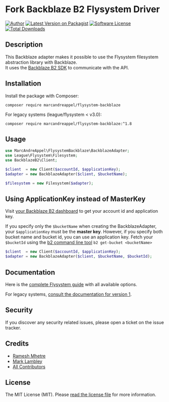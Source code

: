 # Fork Backblaze B2 Flysystem Driver

[![Author](http://img.shields.io/badge/author-@marc_andre-blue.svg?style=flat-square)](https://twitter.com/marc_andre)
[![Latest Version on Packagist](https://img.shields.io/packagist/v/marcandreappel/flysystem-backblaze.svg?style=flat-square)](https://packagist.org/packages/marcandreappel/flysystem-backblaze)
[![Software License][ico-license]](LICENSE.md)
[![Total Downloads](https://img.shields.io/packagist/dt/marcandreappel/flysystem-backblaze.svg?style=flat-square)](https://packagist.org/packages/marcandreappel/flysystem-backblaze)

## Description
This Backblaze adapter makes it possible to use the Flysystem filesystem abstraction library with Backblaze.\
It uses the [Backblaze B2 SDK](https://github.com/cwhite92/b2-sdk-php) to communicate with the API.

## Installation
Install the package with Composer:
```shell
composer require marcandreappel/flysystem-backblaze
```

For legacy systems (league/flysystem < v3.0):
```shell
composer require marcandreappel/flysystem-backblaze:^1.8
```

## Usage
```php
use MarcAndreAppel\FlysystemBackblaze\BackblazeAdapter;
use League\Flysystem\Filesystem;
use BackblazeB2\Client;

$client  = new Client($accountId, $applicationKey);
$adapter = new BackblazeAdapter($client, $bucketName);

$filesystem = new Filesystem($adapter);
```

## Using ApplicationKey instead of MasterKey
Visit [your Backblaze B2 dashboard](https://secure.backblaze.com/b2_buckets.htm) to get your account id and application
key.

If you specify only the `$bucketName` when creating the BackblazeAdapter, your `$applicationKey` must be the **master key**.
However, if you specify both bucket name and bucket id, you can use an application key.
Fetch your `$bucketId` using the [b2 command line tool](https://www.backblaze.com/b2/docs/quick_command_line.html) `b2 get-bucket <bucketName>` 

```php
$client  = new Client($accountId, $applicationKey);
$adapter = new BackblazeAdapter($client, $bucketName, $bucketId);
```

## Documentation
Here is the [complete Flysystem guide](https://flysystem.thephpleague.com/docs/usage/filesystem-api/) with all available
options.

For legacy systems, [consult the documentation for version 1](https://flysystem.thephpleague.com/v1/docs/).

## Security
If you discover any security related issues, please open a ticket on the issue tracker.

## Credits
- [Ramesh Mhetre](https://github.com/mhetreramesh)
- [Mark Lambley](https://github.com/mlambley)
- [All Contributors](https://github.com/gliterd/flysystem-backblaze/graphs/contributors)

## License
The MIT License (MIT). Please [read the license file](LICENSE.md) for more information.

[ico-license]: https://img.shields.io/badge/license-MIT-brightgreen.svg?style=flat-square
